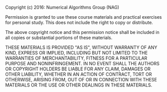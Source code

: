 Copyright (c) 2016: Numerical Algorithms Group (NAG)

Permission is granted to use these course materials
and practical exercises for personal study. This
does not include the right to copy or distribute.


The above copyright notice and this permission notice shall be
included in all copies or substantial portions of these materials.

THESE MATERIALS IS PROVIDED "AS IS", WITHOUT WARRANTY OF ANY KIND,
EXPRESS OR IMPLIED, INCLUDING BUT NOT LIMITED TO THE WARRANTIES OF
MERCHANTABILITY, FITNESS FOR A PARTICULAR PURPOSE AND
NONINFRINGEMENT. IN NO EVENT SHALL THE AUTHORS OR COPYRIGHT HOLDERS BE
LIABLE FOR ANY CLAIM, DAMAGES OR OTHER LIABILITY, WHETHER IN AN ACTION
OF CONTRACT, TORT OR OTHERWISE, ARISING FROM, OUT OF OR IN CONNECTION
WITH THESE MATERIALS OR THE USE OR OTHER DEALINGS IN THESE MATERIALS.

